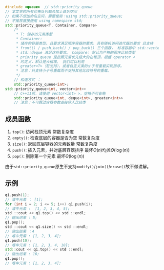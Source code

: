 ```cpp
#include <queue>  // std::priority_queue
// 本文里的所有优先队列都会加上命名空间
// 如果不想加命名空间，需要使用：using std::priority_queue;
// 不推荐直接使用 using namespace std;
std::priority_queue<T, Container, Compare>
    /*
     * T: 储存的元素类型
     * Container:
     * 储存的容器类型，且要求满足顺序容器的要求、具有随机访问迭代器的要求 且支持
     * front() / push_back() / pop_back() 三个函数， 标准容器中 std::vector /
     * std::deque 满足这些要求。 Compare: 默认为严格的弱序比较类型
     * priority_queue 是按照元素优先级大的在堆顶，根据 operator <
     * 的定义，默认是大根堆， 我们可以利用
     * greater<T>（若支持），或者自定义类的小于号重载实现排序。
     * 注意：只支持小于号重载而不支持其他比较符号的重载。
     */
    // 构造方式 ：
    std::priority_queue<int>;
std::priority_queue<int, vector<int>>
    // C++11前，请使用 vector<int> >，空格不可省略
    std::priority_queue<int, deque<int>, greater<int>>
    // 注意：不可跳过容器参数直接传入比较类
```

## 成员函数

1.  `top()`: 访问栈顶元素 常数复杂度
2.  `empty()`: 检查底层的容器是否为空 常数复杂度
3.  `size()`: 返回底层容器的元素数量 常数复杂度
4.  `push()`: 插入元素，并对底层容器排序 最坏$\Theta(n)$均摊$\Theta(\log(n))$
5.  `pop()`: 删除第一个元素 最坏$\Theta(\log(n))$

由于`std::priority_queue`原生不支持`modify()`/`join()`/`erase()`故不做讲解。

## 示例

```cpp
q1.push(1);
// 堆中元素 ： [1];
for (int i = 2; i <= 5; i++) q1.push(i);
// 堆中元素 :  [1, 2, 3, 4, 5];
std ::cout << q1.top() << std ::endl;
// 输出结果 : 5;
q1.pop();
std ::cout << q1.size() << std ::endl;
// 输出结果 ：4
// 堆中元素 : [1, 2, 3, 4];
q1.push(10);
// 堆中元素 : [1, 2, 3, 4, 10];
std::cout << q1.top() << std ::endl;
// 输出结果 : 10;
q1.pop();
// 堆中元素 : [1, 2, 3, 4];
```
